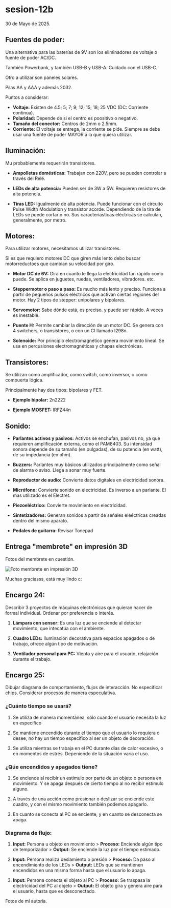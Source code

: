 # sesion-12b

30 de Mayo de 2025.

## Fuentes de poder:

Una alternativa para las baterías de 9V son los eliminadores de voltaje o fuente de poder AC/DC.

También Powerbank, y también USB-B y USB-A. Cuidado con el USB-C.

Otro a utilizar son paneles solares.

Pilas AA y AAA y además 2032.

Puntos a considerar:

 - **Voltaje:** Existen de 4.5; 5; 7; 9; 12; 15; 18; 25 VDC (DC: Corriente continua).
 - **Polaridad:** Depende de si el centro es poositivo o negativo.
 - **Tamaño del conector:** Centros de 2mm o 2.5mm.
 - **Corriente:** El voltaje se entrega, la corriente se pide. Siempre se debe usar una fuente de poder MAYOR a la que quiera utilizar.

## Iluminación:

Mu probablemente requerirán transistores.

 - **Ampolletas domésticas:** Trabajan con 220V, pero se pueden controlar a través del Relé.

 - **LEDs de alta potencia:** Pueden ser de 3W a 5W. Requieren resistores de alta potencia.

 - **Tiras LED:** Igualmente de alta potencia. Puede funcionar con el circuito Pulse Width Modulation y transistor acorde. Dependiendo de la tira de LEDs se puede cortar o no. Sus caracteríasticas eléctricas se calculan, generalmente, por metro.

## Motores:

Para utilizar motores, necesitamos utilizar transistores.

Si es que requiero motores DC que giren más lento debo buscar motorreductoes que cambian su velocidad por giro. 

 - **Motor DC de 6V:** Gira en cuanto le llega la electricidad tan rápido como puede. Se aplica en juguetes, ruedas, ventiladores, vibradores. etc.

 - **Steppermotor o paso a paso:** Es mucho más lento y preciso. Funciona a partir de pequeños pulsos eléctricos que activan ciertas regiones del motor. Hay 2 tipos de stepper: unipolares y bipolares.

 - **Servomotor:** Sabe dónde está, es preciso. y puede ser rápido. A veces es inestable.

 - **Puente H:** Permite cambiar la dirección de un motor DC. Se genera con 4 switchers, o transistores, o con un CI llamado I298n.

 - **Solenoide:** Por principio electromagnético genera movimiento líneal. Se usa en percusiones electromagnéticas y chapas electrónicas.

## Transistores:

Se utilizan como amplificador, como switch, como inversor, o como compuerta lógica.

Principalmente hay dos tipos: bipolares y FET.

 - **Ejemplo bipolar:** 2n2222

 - **Ejemplo MOSFET:** IRFZ44n

## Sonido:

- **Parlantes activos y pasivos:** Activos se enchufan, pasivos no, ya que requieren amplificación externa, como el PAM8403. Su intensidad sonora depende de su tamaño (en pulgadas), de su potencia (en watt), de su impedancia (en ohm).

- **Buzzers:** Parlantes muy básicos utilizados principalmente como señal de alarma o aviso. Llega a sonar muy fuerte.

- **Reproductor de audio:** Convierte datos digitales en electricidad sonora.

- **Micrófono:** Convierte sonido en electricidad. Es inverso a un parlante. El mas utilizado es el Electret.

- **Piezoeléctrico:** Convierte movimiento en electricidad.

- **Sintetizadores:** Generan sonidos a partir de señales eleéctricas creadas dentro del mismo aparato.

- **Pedales de guitarra:** Revisar Tonepad

## Entrega "membrete" en impresión 3D

Fotos del membrete en cuestión.

![Foto membrete en impresión 3D](./archivos/membrete_emi.png)

Muchas graciasss, está muy lindo c:

## Encargo 24:

Describir 3 proyectos de máquinas electrónicas que quieran hacer de formal individual. Ordenar por preferencia o interés. 

 1. **Lámpara con sensor:** Es una luz que se enciende al detectar movimiento, que intecatúa con el ambiente.

 2. **Cuadro LEDs:** Iluminación decorativa para espacios apagados o de trabajo, ofrece algún tipo de motivación.

 3. **Ventilador personal para PC:** Viento y aire para el usuario, relajación durante el trabajo.

## Encargo 25:

Dibujar diagrama de comportamiento, flujos de interacción. No especificar chips. Considerar procesos de manera especulativa.

###  ¿Cuánto tiempo se usará?

 1. Se utiliza de manera momentánea, sólo cuando el usuario necesita la luz en específico

 2. Se mantiene encendido durante el tiempo que el usuario lo requiera o desee, no hay un tiempo específico al ser un objeto de decoración.

 3. Se utiliza mientras se trabaja en el PC durante días de calor excesivo, o en momentos de estrés. Depeniendo de la situación varía el uso.

### ¿Qúe encendidos y apagados tiene?

 1. Se enciende al recibir un estimulo por parte de un objeto o persona en movimiento. Y se apaga después de cierto tiempo al no recibir estímulo alguno.

 2. A través de una acción como presionar o deslizar se enciende este cuadro, y con el mismo movimiento también podemos apagarlo.

 3. En cuanto se conecta al PC se enciente, y en cuanto se desconecta se apaga.

### Diagrama de flujo:

 1. **Input:** Persona u objeto en movimiento > **Proceso:** Enciende algún tipo de temporizador > **Output:** Se enciende la luz por el tiempo estimado.

 2. **Input:** Persona realiza deslamiento o presión > **Proceso:** Da paso al encendimiento de los LEDs > **Output:** LEDs que se mantienen encendidos en una misma forma hasta que el usuario lo apaga.

 3. **Input:** Persona conecta el objeto al PC > **Proceso:** Se traspasa la electricidad del PC al objeto > **Output:** El objeto gira y genera aire para el usuario, hasta que es desconectado. 

Fotos de mi autoría.
